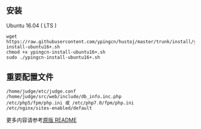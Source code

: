 ## 安装

Ubuntu 16.04 ( LTS )

```
wget https://raw.githubusercontent.com/ypingcn/hustoj/master/trunk/install/ypingcn-install-ubuntu16+.sh
chmod +x ypingcn-install-ubuntu16+.sh
sudo ./ypingcn-install-ubuntu16+.sh
```

## 重要配置文件

```
/home/judge/etc/judge.conf
/home/judge/src/web/include/db_info.inc.php
/etc/php5/fpm/php.ini 或 /etc/php7.0/fpm/php.ini
/etc/nginx/sites-enabled/default
```

更多内容请参考[原版 README ](origin-README.md)
